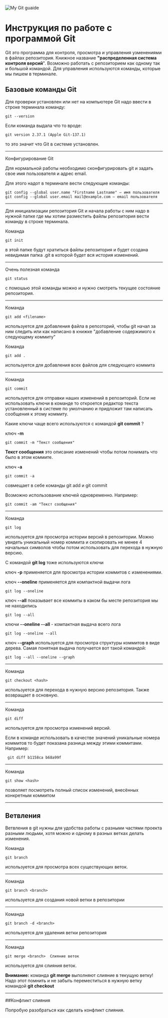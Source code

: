 

![My Git guaide](main.gif)



# Инструкция по работе с программой Git

Git это программа для контроля, просмотра и управления узменениями в файлах репозитория. Книжное название **"распределенная система контроля версий**". Возможно работать с репозиторием как одному так и большой командой. Для управления используются команды, которые мы пишем в терминале. 

## Базовые команды Git

Для проверки установлен или нет на компьютере Git надо ввести в строке терминала команду:

    git --version

Если команда выдала что то вроде: 

    git version 2.37.1 (Apple Git-137.1)

то это значит что Git в системе установлен.

___

Конфигурирование Git

Для нормальной работы необходимо сконфигурировать git и задать свое имя пользователя и адрес email. 

Для этого надот в терминале вести следующие команды:

    git config --global user.name "Firstname Lastname" — имя пользователя
    git config --global user.email mail@example.com — email пользователя

___


Для инициализации репозитория Git и начала работы с ним надо в нужной папке где мы хотим разместить файлы репозитория вести команду в строке терминала.

Команда

    git init

в этой папке будут хратиться файлы репозитория и будет создана невидимая папка .git в которой будет вся история изменений.

___

Очень полезная команда

    git status

c помошью этой команды можно и нужно смотреть текущее состояние репозитория. 

___

Команда 

    git add <filename>

используется для добавления файла в репозторий, чтобы git начал за ним следить или как написано в книжке "добавление содержимого к следующему коммиту"

Команда 

    git add .	

используется для добавления всех файлов для следующего коммита

___

Команда

    git commit

используется для отправки наших изменений в репозиторий. Если не использовать ключи в команде то откроется редактор текста установленный в системе по умолчанию и придложит там написать сообщения к этому коммиту.

Какие ключи чаще всего используются с командой **git commit** ?

ключ **-m**

    git commit -m "Текст сообщения"

**Текст сообщения** это описание изменений чтобы потом понимать что было в этом коммите.

ключ **-a**

    git commit -a

совмещает в себе команды git add и git commit

Возможно использование ключей одновременно. Например:

    git commit -am "Текст сообщения"

___

Команда 

    git log

используется для просмотра истории версий в репозитории. Можно увидеть уникальный номер коммита и скопировать не менее 4 начальных символов чтобы потом использовать для перехода в нужную версию.

С командой **git log** тоже используются ключи

ключ __-p__ применяется для просмотра истории коммитов с изменениями. 

ключ **--oneline** применяется для компактной выдачи лога

    git log --oneline

ключ **--all** показывает все коммиты в каком бы месте репозитория мы не находились

    git log --all

ключи **--oneline --all** - компактная выдача всего лога

    git log --oneline --all

ключ __--graph__ используется для просмотра структуры коммитов в виде дерева. Самая понятная выдача получается вот такой командой:

    git log --all --oneline --graph

___

 Команда 

    git checkout <hash>

используется для перехода в нужную версию репозитория. Также возвращает в основную. 

___

Команда 

    git diff

используется для просмотра изменений версий.

Если в команде использовать в качестве значений уникальные номера коммитов то будет показана разница между этими коммитами. Например:

     git diff b1158ca b68a99f     

___

Команда 

    git show <hash>

позволяет посмотреть полный список изменений, внесённых конкретным коммитом

___



## Ветвления

Ветвления в git нужны для удобства работы с разными частями проекта разными людьми, хотя можно и одному в разных ветках делать изменения. 

Команда


    git branch	
    
используется для просмотра всех существующих веток.

___

Команда

    git branch <branch>

используется для создания новой ветки в репозитории

___

Команда

    git branch -d <branch>

используется для удаления ветки репозитория

___

Команда

    git merge <branch>	Слияние веток

используется для слияния веток. 

__Внимание:__ команда __git merge__ выполняют слияние в текущую ветку! Надо этот помнить и не забыть переместиться в нужную ветку командой __git checkout__

___


##Конфликт слияния

Попробую разобраться как сделать конфликт слияния.

